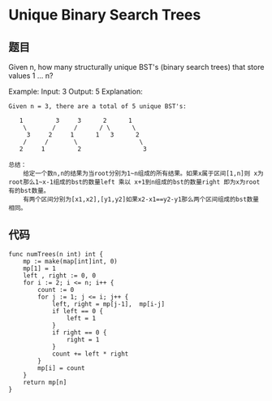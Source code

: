 # Unique Binary Search Trees


## 题目

Given n, how many structurally unique BST's (binary search trees) that store values 1 ... n?

Example:
Input: 3
Output: 5
Explanation:
```
Given n = 3, there are a total of 5 unique BST's:

   1         3     3      2      1
    \       /     /      / \      \
     3     2     1      1   3      2
    /     /       \                 \
   2     1         2                 3
```

```
总结：
	给定一个数n,n的结果为当root分别为1~n组成的所有结果。如果x属于区间[1,n]则 x为root那么1~x-1组成的bst的数量left 乘以 x+1到n组成的bst的数量right 即为x为root有的bst数量。
	有两个区间分别为[x1,x2],[y1,y2]如果x2-x1==y2-y1那么两个区间组成的bst数量相同。

```


## 代码


```golang
func numTrees(n int) int {
    mp := make(map[int]int, 0)
    mp[1] = 1
    left , right := 0, 0
    for i := 2; i <= n; i++ {
        count := 0
        for j := 1; j <= i; j++ {
            left, right = mp[j-1],  mp[i-j]
            if left == 0 {
                left = 1
            } 
            if right == 0 {
                right = 1
            }
            count += left * right
        }
        mp[i] = count
    }
    return mp[n]
}
```
